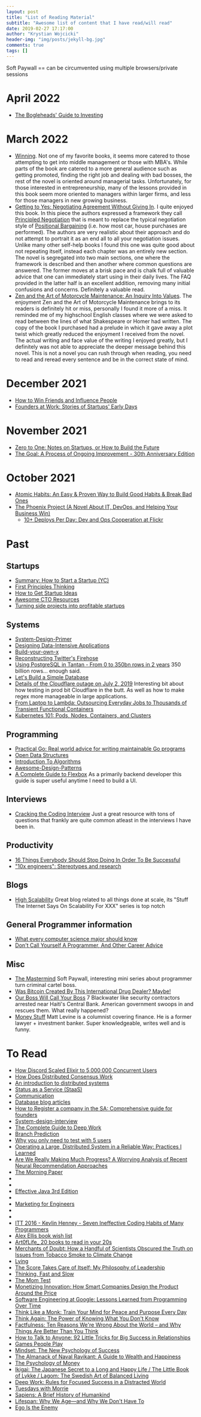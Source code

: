 ```yaml
---
layout: post
title: "List of Reading Material"
subtitle: "Awesome list of content that I have read/will read"
date: 2019-02-27 17:17:00
author: "Krystian Wojcicki"
header-img: "img/posts/jekyll-bg.jpg"
comments: true
tags: []
---
```


Soft Paywall == can be circumvented using multiple browsers/private sessions

# April 2022
- [The Bogleheads' Guide to Investing](https://www.goodreads.com/book/show/381355.The_Bogleheads_Guide_to_Investing)

# March 2022
- [Winning](https://www.goodreads.com/book/show/866222.Winning). Not one of my favorite books, it seems more catered to those attempting to get into middle management or those with MBA's. While parts of the book are catered to a more general audience such as getting promoted, finding the right job and dealing with bad bosses, the rest of the novel is oriented around managerial tasks. Unfortunately, for those interested in entrepreneurship, many of the lessons provided in this book seem more oriented to managers within larger firms, and less for those managers in new growing business.
- [Getting to Yes: Negotiating Agreement Without Giving In](https://www.goodreads.com/book/show/313605.Getting_to_Yes). I quite enjoyed this book. In this piece the authors expressed a framework they call [Principled Negotiation](https://www.pon.harvard.edu/daily/negotiation-skills-daily/principled-negotiation-focus-interests-create-value/) that is meant to replace the typical negotiation style of [Positional Bargaining](https://www.pon.harvard.edu/tag/positional-bargaining/#:~:text=Positional%20bargaining%20is%20an%20approach,low%20(or%20high)%20one.) (i.e. how most car, house purchases are performed). The authors are very realistic about their approach and do not attempt to portrait it as an end all to all your negotiation issues. Unlike many other self-help books I found this one was quite good about not repeating itself, instead each chapter was an entirely new section. The novel is segregated into two main sections, one where the framework is described and then another where common questions are answered. The former moves at a brisk pace and is chalk full of valuable advice that one can immediately start using in their daily lives. The FAQ provided in the latter half is an excellent addition, removing many initial confusions and concerns. Definitely a valuable read. 
- [Zen and the Art of Motorcycle Maintenance: An Inquiry Into Values](https://www.goodreads.com/book/show/629.Zen_and_the_Art_of_Motorcycle_Maintenance). The enjoyment Zen and the Art of Motorcycle Maintenance brings to its readers is definitely hit or miss, personally I found it more of a miss. It reminded me of my highschool English classes where we were asked to read between the lines of what Shakespeare or Homer had written. The copy of the book I purchased had a prelude in which it gave away a plot twist which greatly reduced the enjoyment I received from the novel. The actual writing and face value of the writing I enjoyed greatly, but I definitely was not able to appreciate the deeper message behind this novel. This is not a novel you can rush through when reading, you need to read and reread every sentence and be in the correct state of mind.  

# December 2021
- [How to Win Friends and Influence People](https://www.goodreads.com/book/show/4865.How_to_Win_Friends_and_Influence_People)
- [Founders at Work: Stories of Startups' Early Days](https://www.goodreads.com/book/show/98233.Founders_at_Work)

# November 2021
- [Zero to One: Notes on Startups, or How to Build the Future](https://www.goodreads.com/book/show/18050143-zero-to-one)
- [The Goal: A Process of Ongoing Improvement - 30th Anniversary Edition](https://www.goodreads.com/en/book/show/113934.The_Goal)

# October 2021

- [Atomic Habits: An Easy & Proven Way to Build Good Habits & Break Bad Ones](https://www.goodreads.com/book/show/40121378-atomic-habits)
- [The Phoenix Project (A Novel About IT, DevOps, and Helping Your Business Win)](https://www.goodreads.com/book/show/17255186-the-phoenix-project)
    - [10+ Deploys Per Day: Dev and Ops Cooperation at Flickr](https://www.youtube.com/watch?v=LdOe18KhtT4&ab_channel=O%27Reilly)

# Past

## Startups

- [Summary: How to Start a Startup (YC)](https://docs.google.com/document/d/1wkJ6Ruh2IiR-caT-PS3n5Yt5VKcmIsVhuQwjgqK7030/edit)
- [First Principles Thinking](https://medium.com/the-mission/elon-musks-3-step-first-principles-thinking-how-to-think-and-solve-difficult-problems-like-a-ba1e73a9f6c0)
- [How to Get Startup Ideas](http://www.paulgraham.com/startupideas.html)
- [Awesome CTO Resources](https://github.com/mateusz-brainh]ub/awesome-cto-resources)
- [Turning side projects into profitable startups](https://levels.io/startups/)

## Systems

- [System-Design-Primer](https://github.com/donnemartin/system-design-primer)
- [Designing Data-Intensive Applications](http://puhonua.com/docs/DDIA.pdf)
- [Build-your-own-x](https://github.com/danistefanovic/build-your-own-x)
- [Reconstructing Twitter's Firehose](https://docs.google.com/document/d/1xVrPoNutyqTdQ04DXBEZW4ZW4A5RAQW2he7qIpTmG-M/preview)
- [Using PostgreSQL in Tantan - From 0 to 350bn rows in 2 years](http://www.pgconf.asia/JP/wp-content/uploads/2016/12/From-0-to-350bn-rows-in-2-years-PgConfAsia2016-v1.pdf) 350 billion rows... enough said.
- [Let's Build a Simple Database](https://cstack.github.io/db_tutorial/)
- [Details of the Cloudflare outage on July 2, 2019](https://blog.cloudflare.com/details-of-the-cloudflare-outage-on-july-2-2019/) Interesting bit about how testing in prod bit Cloudflare in the butt. As well as how to make regex more manageable in large applications.
- [From Laptop to Lambda: Outsourcing Everyday Jobs to Thousands of Transient Functional Containers](https://github.com/StanfordSNR/gg)
- [Kubernetes 101: Pods, Nodes, Containers, and Clusters](https://medium.com/google-cloud/kubernetes-101-pods-nodes-containers-and-clusters-c1509e409e16)

## Programming

- [Practical Go: Real world advice for writing maintainable Go programs](http://puhonua.com/docs/DDIA.pdf)
- [Open Data Structures](http://opendatastructures.org/ods-java/)
- [Introduction To Algorithms](https://labs.xjtudlc.com/labs/wldmt/reading%20list/books/Algorithms%20and%20optimization/Introduction%20to%20Algorithms.pdf)
- [Awesome-Design-Patterns](https://github.com/DovAmir/awesome-design-patterns)
- [A Complete Guide to Flexbox](https://css-tricks.com/snippets/css/a-guide-to-flexbox/) As a primarily backend developer this guide is super useful anytime I need to build a UI.

## Interviews

- [Cracking the Coding Interview](https://github.com/sunilsoni/Interview-Preparation/blob/master/books/Cracking%20the%20Coding%20Interview%2C%206th%20Edition%20189%20Programming%20Questions%20and%20Solutions.pdf) Just a great resource with tons of questions that frankly are quite common atleast in the interviews I have been in.

## Productivity

- [16 Things Everybody Should Stop Doing In Order To Be Successful](https://medium.com/@parkernash/16-things-everybody-should-stop-doing-in-order-to-be-successful-18be67a70a2c)
- ["10x engineers": Stereotypes and research](https://jasoncrawford.org/10x-engineers)

## Blogs

- [High Scalability](http://highscalability.com/) Great blog related to all things done at scale, its "Stuff The Internet Says On Scalability For XXX" series is top notch

## General Programmer information

- [What every computer science major should know](http://matt.might.net/articles/what-cs-majors-should-know/)
- [Don't Call Yourself A Programmer, And Other Career Advice](https://www.kalzumeus.com/2011/10/28/dont-call-yourself-a-programmer/)

## Misc

- [The Mastermind](https://longform.org/posts/the-mastermind) Soft Paywall, interesting mini series about programmer turn criminal cartel boss.
- [Was Bitcoin Created By This International Drug Dealer? Maybe!](https://www.wired.com/story/was-bitcoin-created-by-this-international-drug-dealer-maybe/)
- [Our Boss Will Call Your Boss](https://cepr.shorthandstories.com/haiti-contractors/index.html) 7 Blackwater like security contractors arrested near Haiti's Central Bank. American government swoops in and rescues them. What really happened?
- [Money Stuff](https://www.bloomberg.com/opinion/authors/ARbTQlRLRjE/matthew-s-levine) Matt Levine is a columnist covering finance. He is a former lawyer + investment banker. Super knowledgeable, writes well and is funny.

# To Read

- [How Discord Scaled Elixir to 5,000,000 Concurrent Users](https://blog.discordapp.com/scaling-elixir-f9b8e1e7c29b)
- [How Does Distributed Consensus Work](https://medium.com/s/story/lets-take-a-crack-at-understanding-distributed-consensus-dad23d0dc95)
- [An introduction to distributed systems](https://github.com/aphyr/distsys-class)
- [Status as a Service (StaaS)](https://www.eugenewei.com/blog/2019/2/19/status-as-a-service)
- [Communication](https://ubiquity.acm.org/communication.cfm?volume=all)
- [Database blog articles](https://architecture-database.blogspot.com/)
- [How to Register a company in the SA: Comprehensive guide for founders](http://aynuriev.com/how-to-register-company-usa/)
- [System-design-interview](https://github.com/checkcheckzz/system-design-interview)
- [The Complete Guide to Deep Work](https://doist.com/blog/complete-guide-to-deep-work/)
- [Branch Prediction](https://danluu.com/branch-prediction/)
- [Why you only need to test with 5 users](https://www.nngroup.com/articles/why-you-only-need-to-test-with-5-users/)
- [Operating a Large, Distributed System in a Reliable Way: Practices I Learned](https://blog.pragmaticengineer.com/operating-a-high-scale-distributed-system/)
- [Are We Really Making Much Progress? A Worrying Analysis of Recent Neural Recommendation Approaches](https://arxiv.org/pdf/1907.06902.pdf)
- [The Morning Paper](https://blog.acolyer.org/)
- [](https://www.ycombinator.com/resources/#ideas)
- [](https://www.yegor256.com/)
- [Effective Java 3rd Edition](https://github.com/harvies/books/blob/master/Java/%5BJAVA%5D%5BEffective%20Java%203rd%20Edition%5D/%5BJAVA%5D%5BEffective%20Java%203rd%20Edition%5D.pdf)
- [](http://bradfitz.com/misc/bct/)
- [Marketing for Engineers](https://github.com/LisaDziuba/Marketing-for-Engineers)
- [](https://ncase.me/trust/)
- [](https://www.youtube.com/watch?v=BE77h7dmoQU&ab_channel=Honeypot)
- [ITT 2016 - Kevlin Henney - Seven Ineffective Coding Habits of Many Programmers](https://www.youtube.com/watch?v=ZsHMHukIlJY&ab_channel=IstanbulTechTalks)
- [Alex Ellis book wish list](https://www.amazon.co.uk/hz/wishlist/genericItemsPage/3N6F3YMWH6J7Q?type=wishlist&filter=unpurchased&sort=priority&viewType=list)
- [Art0fLife_ 20 books to read in your 20s](https://twitter.com/Art0fLife_/status/1513110918288355330/photo/1)
- [Merchants of Doubt: How a Handful of Scientists Obscured the Truth on Issues from Tobacco Smoke to Climate Change](https://www.goodreads.com/book/show/7799004-merchants-of-doubt)
- [Lying](https://www.goodreads.com/book/show/18869177-lying)
- [The Score Takes Care of Itself: My Philosophy of Leadership](https://www.goodreads.com/book/show/6342995-the-score-takes-care-of-itself)
- [Thinking, Fast and Slow](https://www.goodreads.com/book/show/11468377-thinking-fast-and-slow)
- [The Mom Test](http://manuelohan.com/wp-content/uploads/2017/05/The-Mom-Test-en.pdf)
- [Monetizing Innovation: How Smart Companies Design the Product Around the Price](https://www.goodreads.com/en/book/show/30121516-monetizing-innovation)
- [Software Engineering at Google: Lessons Learned from Programming Over Time](https://www.goodreads.com/en/book/show/48816586-software-engineering-at-google)
- [Think Like a Monk: Train Your Mind for Peace and Purpose Every Day](https://www.goodreads.com/book/show/51942513-think-like-a-monk)
- [Think Again: The Power of Knowing What You Don't Know](https://www.goodreads.com/book/show/55539565-think-again)
- [Factfulness: Ten Reasons We're Wrong About the World – and Why Things Are Better Than You Think](https://www.goodreads.com/book/show/34890015-factfulness)
- [How to Talk to Anyone: 92 Little Tricks for Big Success in Relationships](https://www.goodreads.com/book/show/35210.How_to_Talk_to_Anyone)
- [Games People Play](https://www.goodreads.com/book/show/49176.Games_People_Play)
- [Mindset: The New Psychology of Success](https://www.goodreads.com/book/show/40745.Mindset)
- [The Almanack of Naval Ravikant: A Guide to Wealth and Happiness](https://www.goodreads.com/en/book/show/54898389-the-almanack-of-naval-ravikant)
- [The Psychology of Money](https://www.goodreads.com/en/book/show/41881472-the-psychology-of-money0)
- [Ikigai: The Japanese Secret to a Long and Happy Life / The Little Book of Lykke / Lagom: The Swedish Art of Balanced Living](https://www.goodreads.com/en/book/show/40534545-ikigai)
- [Deep Work: Rules for Focused Success in a Distracted World](https://www.goodreads.com/book/show/25744928-deep-work)
- [Tuesdays with Morrie](https://www.goodreads.com/book/show/6900.Tuesdays_with_Morrie)
- [Sapiens: A Brief History of Humankind](https://www.goodreads.com/book/show/23692271-sapiens)
- [Lifespan: Why We Age—and Why We Don't Have To](https://www.goodreads.com/book/show/43723901-lifespan)
- [Ego Is the Enemy](https://www.goodreads.com/book/show/27036528-ego-is-the-enemy)
